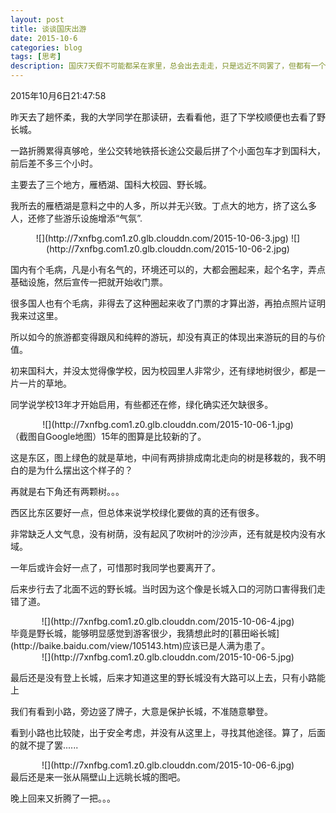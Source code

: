 ```yaml
---
layout: post
title: 谈谈国庆出游
date: 2015-10-6
categories: blog
tags: [思考]
description: 国庆7天假不可能都呆在家里，总会出去走走，只是远近不同罢了，但都有一个毛病，人多。
---
```


2015年10月6日21:47:58


昨天去了趟怀柔，我的大学同学在那读研，去看看他，逛了下学校顺便也去看了野长城。

一路折腾累得真够呛，坐公交转地铁搭长途公交最后拼了个小面包车才到国科大，前后差不多三个小时。

主要去了三个地方，雁栖湖、国科大校园、野长城。

我所去的雁栖湖是意料之中的人多，所以并无兴致。丁点大的地方，挤了这么多人，还修了些游乐设施增添“气氛”.
<center>
   ![](http://7xnfbg.com1.z0.glb.clouddn.com/2015-10-06-3.jpg)
   ![](http://7xnfbg.com1.z0.glb.clouddn.com/2015-10-06-2.jpg)
</center>

国内有个毛病，凡是小有名气的，环境还可以的，大都会圈起来，起个名字，弄点基础设施，然后宣传一把就开始收门票。

很多国人也有个毛病，非得去了这种圈起来收了门票的才算出游，再拍点照片证明我来过这里。

所以如今的旅游都变得跟风和纯粹的游玩，却没有真正的体现出来游玩的目的与价值。

初来国科大，并没太觉得像学校，因为校园里人非常少，还有绿地树很少，都是一片一片的草地。

同学说学校13年才开始启用，有些都还在修，绿化确实还欠缺很多。
<center>
   ![](http://7xnfbg.com1.z0.glb.clouddn.com/2015-10-06-1.jpg)
</center>
（截图自Google地图）15年的图算是比较新的了。

这是东区，图上绿色的就是草地，中间有两排排成南北走向的树是移栽的，我不明白的是为什么摆出这个样子的？

再就是右下角还有两颗树。。。

西区比东区要好一点，但总体来说学校绿化要做的真的还有很多。

非常缺乏人文气息，没有树荫，没有起风了吹树叶的沙沙声，还有就是校内没有水域。

一年后或许会好一点了，可惜那时我同学也要离开了。

后来步行去了北面不远的野长城。当时因为这个像是长城入口的河防口害得我们走错了道。
<center>
 ![](http://7xnfbg.com1.z0.glb.clouddn.com/2015-10-06-4.jpg)
</center>
毕竟是野长城，能够明显感觉到游客很少，我猜想此时的[慕田峪长城](http://baike.baidu.com/view/105143.htm)应该已是人满为患了。

<center>
   ![](http://7xnfbg.com1.z0.glb.clouddn.com/2015-10-06-5.jpg)
</center>

最后还是没有登上长城，后来才知道这里的野长城没有大路可以上去，只有小路能上

我们有看到小路，旁边竖了牌子，大意是保护长城，不准随意攀登。

看到小路也比较陡，出于安全考虑，并没有从这里上，寻找其他途径。算了，后面的就不提了罢......

<center>
   ![](http://7xnfbg.com1.z0.glb.clouddn.com/2015-10-06-6.jpg)
</center>
最后还是来一张从隔壁山上远眺长城的图吧。

晚上回来又折腾了一把。。。



